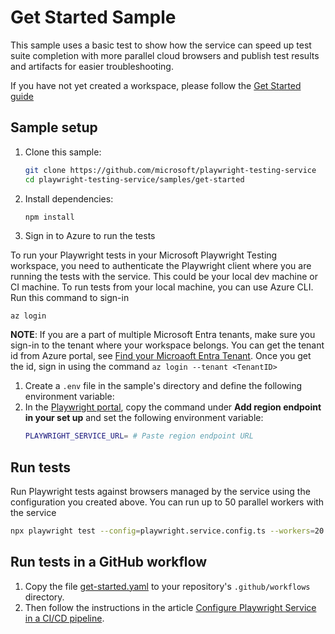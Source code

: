 # Get Started Sample 

This sample uses a basic test to show how the service can speed up test suite completion with more parallel cloud browsers and publish test results and artifacts for easier troubleshooting.


If you have not yet created a workspace, please follow the [Get Started guide](../../README.md#get-started)


## Sample setup
1. Clone this sample:
    ```bash
    git clone https://github.com/microsoft/playwright-testing-service
    cd playwright-testing-service/samples/get-started
    ```

1. Install dependencies:
    ```bash
    npm install
    ```

1. Sign in to Azure to run the tests 

To run your Playwright tests in your Microsoft Playwright Testing workspace, you need to authenticate the Playwright client where you are running the tests with the service. This could be your local dev machine or CI machine. To run tests from your local machine, you can use Azure CLI. Run this command to sign-in 

```CLI
az login
```
**NOTE**: If you are a part of multiple Microsoft Entra tenants, make sure you sign-in to the tenant where your workspace belongs. You can get the tenant id from Azure portal, see [Find your Microaoft Entra Tenant](https://learn.microsoft.com/en-us/azure/azure-portal/get-subscription-tenant-id#find-your-microsoft-entra-tenant). Once you get the id, sign in using the command `az login --tenant <TenantID>`

1. Create a `.env` file in the sample's directory and define the following environment variable: 
1. In the [Playwright portal](https://aka.ms/mpt/portal), copy the command under **Add region endpoint in your set up** and set the following environment variable:
    ```bash
    PLAYWRIGHT_SERVICE_URL= # Paste region endpoint URL
    ```

## Run tests

Run Playwright tests against browsers managed by the service using the configuration you created above. You can run up to 50 parallel workers with the service

```bash
npx playwright test --config=playwright.service.config.ts --workers=20
```

## Run tests in a GitHub workflow
1. Copy the file [get-started.yaml](.github/workflows/get-started.yml) to your repository's `.github/workflows` directory. 
1. Then follow the instructions in the article [Configure Playwright Service in a CI/CD pipeline](https://aka.ms/mpt/configure-pipeline).
